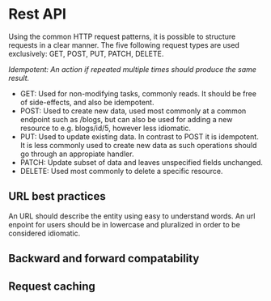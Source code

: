 # Rest API
Using the common HTTP request patterns, it is possible to structure requests in a clear manner. The five following request types are used exclusively: GET, POST, PUT, PATCH, DELETE.

*Idempotent: An action if repeated multiple times should produce the same result.*

- GET: Used for non-modifying tasks, commonly reads. It should be free of side-effects, and also be idempotent.
- POST: Used to create new data, used most commonly at a common endpoint such as /blogs, but can also be used for adding a new resource to e.g. blogs/id/5, however less idiomatic.
- PUT: Used to update existing data. In contrast to POST it is idempotent. It is less commonly used to create new data as such operations should go through an appropiate handler. 
- PATCH: Update subset of data and leaves unspecified fields unchanged.
- DELETE: Used most commonly to delete a specific resource.

## URL best practices
An URL should describe the entity using easy to understand words. An url enpoint for users should be in lowercase and pluralized in order to be considered idiomatic.

## Backward and forward compatability

## Request caching